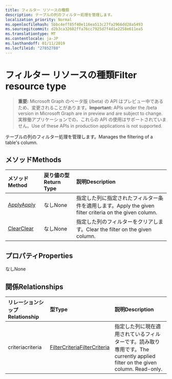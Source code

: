 ```yaml
---
title: フィルター リソースの種類
description: テーブルの列のフィルター処理を管理します。
localization_priority: Normal
ms.openlocfilehash: 5bbc4eff85f40e116ea513c27fa2966dd28a5493
ms.sourcegitcommit: d2b3ca32602ffa76cc7925d7f4d1e2258e611ea5
ms.translationtype: MT
ms.contentlocale: ja-JP
ms.lasthandoff: 01/11/2019
ms.locfileid: "27852788"
---
```

# <a name="filter-resource-type"></a><span data-ttu-id="ef04a-103">フィルター リソースの種類</span><span class="sxs-lookup"><span data-stu-id="ef04a-103">Filter resource type</span></span>

> <span data-ttu-id="ef04a-104">**重要:** Microsoft Graph のベータ版 (/beta) の API はプレビュー中であるため、変更されることがあります。</span><span class="sxs-lookup"><span data-stu-id="ef04a-104">**Important:** APIs under the /beta version in Microsoft Graph are in preview and are subject to change.</span></span> <span data-ttu-id="ef04a-105">実稼働アプリケーションでの、これらの API の使用はサポートされていません。</span><span class="sxs-lookup"><span data-stu-id="ef04a-105">Use of these APIs in production applications is not supported.</span></span>

<span data-ttu-id="ef04a-106">テーブルの列のフィルター処理を管理します。</span><span class="sxs-lookup"><span data-stu-id="ef04a-106">Manages the filtering of a table's column.</span></span>


## <a name="methods"></a><span data-ttu-id="ef04a-107">メソッド</span><span class="sxs-lookup"><span data-stu-id="ef04a-107">Methods</span></span>

| <span data-ttu-id="ef04a-108">メソッド</span><span class="sxs-lookup"><span data-stu-id="ef04a-108">Method</span></span>           | <span data-ttu-id="ef04a-109">戻り値の型</span><span class="sxs-lookup"><span data-stu-id="ef04a-109">Return Type</span></span>    |<span data-ttu-id="ef04a-110">説明</span><span class="sxs-lookup"><span data-stu-id="ef04a-110">Description</span></span>|
|:---------------|:--------|:----------|
|[<span data-ttu-id="ef04a-111">Apply</span><span class="sxs-lookup"><span data-stu-id="ef04a-111">Apply</span></span>](../api/filter-apply.md)|<span data-ttu-id="ef04a-112">なし</span><span class="sxs-lookup"><span data-stu-id="ef04a-112">None</span></span>|<span data-ttu-id="ef04a-113">指定した列に指定されたフィルター条件を適用します。</span><span class="sxs-lookup"><span data-stu-id="ef04a-113">Apply the given filter criteria on the given column.</span></span>|
|[<span data-ttu-id="ef04a-114">Clear</span><span class="sxs-lookup"><span data-stu-id="ef04a-114">Clear</span></span>](../api/filter-clear.md)|<span data-ttu-id="ef04a-115">なし</span><span class="sxs-lookup"><span data-stu-id="ef04a-115">None</span></span>|<span data-ttu-id="ef04a-116">指定した列のフィルターをクリアします。</span><span class="sxs-lookup"><span data-stu-id="ef04a-116">Clear the filter on the given column.</span></span>|

## <a name="properties"></a><span data-ttu-id="ef04a-117">プロパティ</span><span class="sxs-lookup"><span data-stu-id="ef04a-117">Properties</span></span>
<span data-ttu-id="ef04a-118">なし</span><span class="sxs-lookup"><span data-stu-id="ef04a-118">None</span></span>

## <a name="relationships"></a><span data-ttu-id="ef04a-119">関係</span><span class="sxs-lookup"><span data-stu-id="ef04a-119">Relationships</span></span>
| <span data-ttu-id="ef04a-120">リレーションシップ</span><span class="sxs-lookup"><span data-stu-id="ef04a-120">Relationship</span></span> | <span data-ttu-id="ef04a-121">型</span><span class="sxs-lookup"><span data-stu-id="ef04a-121">Type</span></span>   |<span data-ttu-id="ef04a-122">説明</span><span class="sxs-lookup"><span data-stu-id="ef04a-122">Description</span></span>|
|:---------------|:--------|:----------|
|<span data-ttu-id="ef04a-123">criteria</span><span class="sxs-lookup"><span data-stu-id="ef04a-123">criteria</span></span>|[<span data-ttu-id="ef04a-124">FilterCriteria</span><span class="sxs-lookup"><span data-stu-id="ef04a-124">FilterCriteria</span></span>](filtercriteria.md)|<span data-ttu-id="ef04a-p102">指定した列に現在適用されているフィルターです。読み取り専用です。</span><span class="sxs-lookup"><span data-stu-id="ef04a-p102">The currently applied filter on the given column. Read-only.</span></span>|

<!-- uuid: 8fcb5dbc-d5aa-4681-8e31-b001d5168d79
2015-10-25 14:57:30 UTC -->
<!-- {
  "type": "#page.annotation",
  "description": "Filter resource",
  "keywords": "",
  "section": "documentation",
  "tocPath": ""
}-->
